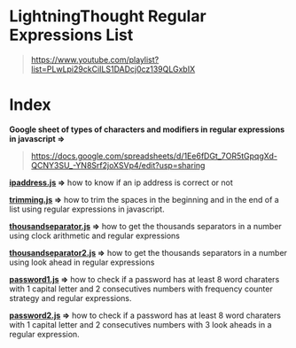 # **LightningThought Regular Expressions List**
>https://www.youtube.com/playlist?list=PLwLpi29ckCiILS1DADcj0cz139QLGxbIX
# 
# **Index**
**Google sheet of types of characters and modifiers in regular expressions in javascript =>**
>https://docs.google.com/spreadsheets/d/1Ee6fDGt_7OR5tGpqgXd-QCNY3SU_-YN8Srf2joXSVp4/edit?usp=sharing

**[ipaddress.js](ipaddress.js) =>**
how to know if an ip address is correct or not

**[trimming.js](trimming.js) =>**
how to trim the spaces in the beginning and in the end of a list using regular expressions in javascript.

**[thousandseparator.js](thousandseparator.js) =>**
how to get the thousands separators in a number using clock arithmetic and regular expressions

**[thousandseparator2.js](thousandseparator2.js) =>**
how to get the thousands separators in a number using look ahead in regular expressions

**[password1.js](password1.js) =>**
how to check if a password has at least 8 word charaters with 1 capital letter and 2 consecutives numbers with frequency counter strategy and regular expressions.

**[password2.js](password2.js) =>**
how to check if a password has at least 8 word charaters with 1 capital letter and 2 consecutives numbers with 3 look aheads in a regular expression.
